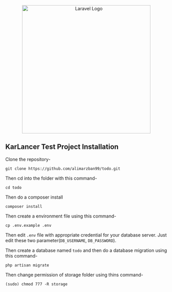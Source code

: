<p align="center">
<a href="https://www.karlancer.com" target="_blank">
<img src="https://www.karlancer.com/blog/wp-content/uploads/2022/07/Background-3.png" width="400" alt="Laravel Logo">
</a></p>

## KarLancer Test Project Installation

Clone the repository-
```
git clone https://github.com/alimarzban99/todo.git
```

Then cd into the folder with this command-
```
cd todo
```

Then do a composer install
```
composer install
```

Then create a environment file using this command-
```
cp .env.example .env
```

Then edit `.env` file with appropriate credential for your database server. Just edit these two parameter(`DB_USERNAME`, `DB_PASSWORD`).

Then create a database named `todo` and then do a database migration using this command-
```
php artisan migrate
```

Then change permission of storage folder using thins command-
```
(sudo) chmod 777 -R storage
```








